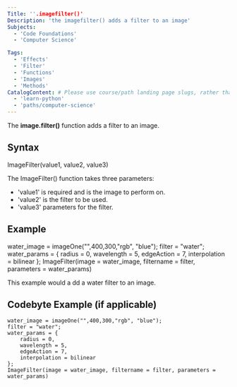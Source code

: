 ```yaml
---
Title: ''.imagefilter()'
Description: 'the imagefilter() adds a filter to an image'
Subjects:
  - 'Code Foundations'
  - 'Computer Science'

Tags: 
  - 'Effects'
  - 'Filter'
  - 'Functions'
  - 'Images'
  - 'Methods'
CatalogContent: # Please use course/path landing page slugs, rather than linking to individual content items. If listing multiple items, please put the most relevant one first
  - 'learn-python'
  - 'paths/computer-science'
---
```


The **image.filter()** function adds a filter to an image.

## Syntax

ImageFilter(value1, value2, value3)

The ImageFilter() function takes three parameters:

- 'value1' is required and is the image to perform on.
- 'value2' is the filter  to be used.
- 'value3' parameters for the filter.

## Example

water_image = imageOne("",400,300,"rgb", "blue");
filter = "water";
water_params = {
    radius = 0,
    wavelength = 5,
    edgeAction = 7,
    interpolation = bilinear
};
ImageFilter(image = water_image, filtername = filter, parameters = water_params)

This example would a dd a water filter to an image.

## Codebyte Example (if applicable)


```codebyte/python
water_image = imageOne("",400,300,"rgb", "blue");
filter = "water";
water_params = {
    radius = 0,
    wavelength = 5,
    edgeAction = 7,
    interpolation = bilinear
};
ImageFilter(image = water_image, filtername = filter, parameters = water_params)
```
